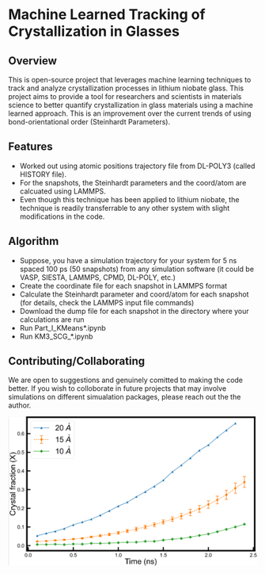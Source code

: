 # Machine Learned Tracking of Crystallization in Glasses

## Overview
This is open-source project that leverages machine learning techniques to track and analyze crystallization processes in lithium niobate glass. This project aims to provide a tool for researchers and scientists in materials science to better quantify crystallization in glass materials using a machine learned approach. This is an improvement over the current trends of using bond-orientational order (Steinhardt Parameters). 

## Features
- Worked out using atomic positions trajectory file from DL-POLY3 (called HISTORY file).
- For the snapshots, the Steinhardt parameters and the coord/atom are calcuated using LAMMPS.
- Even though this technique has been applied to lithium niobate, the technique is readily transferrable to any other system with slight modifications in the code.

## Algorithm
- Suppose, you have a simulation trajectory for your system for 5 ns spaced 100 ps (50 snapshots) from any simulation software (it could be VASP, SIESTA, LAMMPS, CPMD, DL-POLY, etc.)
- Create the coordinate file for each snapshot in LAMMPS format
- Calculate the Steinhardt parameter and coord/atom for each snapshot (for details, check the LAMMPS input file commands)
- Download the dump file for each snapshot in the directory where your calculations are run
- Run Part_I_KMeans*.ipynb
- Run KM3_SCG_*.ipynb

## Contributing/Collaborating
We are open to suggestions and genuinely comitted to making the code better. If you wish to colloborate in future projects that may involve simulations on different simualation packages, please reach out the the author. 

![Growth Rates Predicted by ML for various seed size](https://github.com/rajendrathapa/Machine_Learned_Tracking_of_Crystalization_in_Glasses/blob/main/Growth_rates.png?raw=true)



